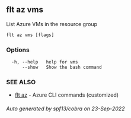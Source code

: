 ## flt az vms

List Azure VMs in the resource group

```
flt az vms [flags]
```

### Options

```
  -h, --help   help for vms
      --show   Show the bash command
```

### SEE ALSO

* [flt az](flt_az.md)	 - Azure CLI commands (customized)

###### Auto generated by spf13/cobra on 23-Sep-2022
